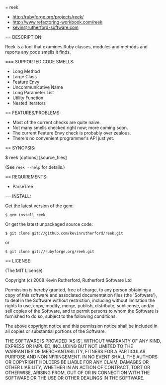 = reek

* http://rubyforge.org/projects/reek/
* http://www.refactoring-workbook.com/reek
* kevin@rutherford-software.com

== DESCRIPTION:

Reek is a tool that examines Ruby classes, modules and methods and
reports any code smells it finds.

=== SUPPORTED CODE SMELLS:

* Long Method
* Large Class
* Feature Envy
* Uncommunicative Name
* Long Parameter List
* Utility Function
* Nested Iterators

== FEATURES/PROBLEMS:

* Most of the current checks are quite naive.
* Not many smells checked right now; more coming soon.
* The current Feature Envy check is probably over zealous.
* There's no convenient programmer's API just yet.

== SYNOPSIS:

  $ reek [options] [source_files]

(See `reek --help` for details.)

== REQUIREMENTS:

* ParseTree

== INSTALL:

Get the latest version of the gem:

    $ gem install reek

Or get the latest unpackaged source code:

    $ git clone git://github.com/kevinrutherford/reek.git

or

    $ git clone git://rubyforge.org/reek.git

== LICENSE:

(The MIT License)

Copyright (c) 2008 Kevin Rutherford, Rutherford Software Ltd

Permission is hereby granted, free of charge, to any person obtaining
a copy of this software and associated documentation files (the
'Software'), to deal in the Software without restriction, including
without limitation the rights to use, copy, modify, merge, publish,
distribute, sublicense, and/or sell copies of the Software, and to
permit persons to whom the Software is furnished to do so, subject to
the following conditions:

The above copyright notice and this permission notice shall be
included in all copies or substantial portions of the Software.

THE SOFTWARE IS PROVIDED 'AS IS', WITHOUT WARRANTY OF ANY KIND,
EXPRESS OR IMPLIED, INCLUDING BUT NOT LIMITED TO THE WARRANTIES OF
MERCHANTABILITY, FITNESS FOR A PARTICULAR PURPOSE AND NONINFRINGEMENT.
IN NO EVENT SHALL THE AUTHORS OR COPYRIGHT HOLDERS BE LIABLE FOR ANY
CLAIM, DAMAGES OR OTHER LIABILITY, WHETHER IN AN ACTION OF CONTRACT,
TORT OR OTHERWISE, ARISING FROM, OUT OF OR IN CONNECTION WITH THE
SOFTWARE OR THE USE OR OTHER DEALINGS IN THE SOFTWARE.
